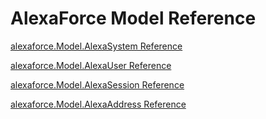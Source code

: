 # AlexaForce Model Reference #

[alexaforce.Model.AlexaSystem Reference](AlexaSystem.md)

[alexaforce.Model.AlexaUser Reference](AlexaUser.md)

[alexaforce.Model.AlexaSession Reference](AlexaSession.md)

[alexaforce.Model.AlexaAddress Reference](Model/AlexaAddress.md)
